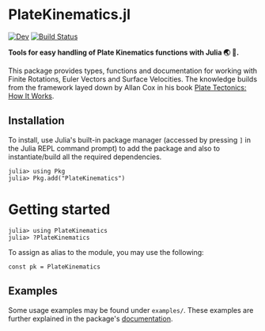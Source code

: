 # PlateKinematics.jl

[![Dev](https://img.shields.io/badge/docs-dev-blue.svg)](https://valeespinozaf.github.io/PlateKinematics.jl/dev/)
[![Build Status](https://github.com/ValeEspinozaF/PlateKinematics.jl/workflows/CI/badge.svg)](https://github.com/ValeEspinozaF/PlateKinematics.jl/actions)

<!-- description -->
<p>
  <strong> Tools for easy handling of Plate Kinematics functions with Julia 🌏 📐. </strong>
</p>

This package provides types, functions and documentation for working with Finite Rotations, Euler Vectors 
and Surface Velocities. The knowledge builds from the framework layed down by Allan Cox in his book 
<a href="https://www.wiley.com/en-us/Plate+Tectonics%3A+How+It+Works-p-9781444314212">Plate Tectonics: How It Works</a>.


<!-- installation -->
## Installation

To install, use Julia's built-in package manager (accessed by pressing `]` in the Julia REPL command prompt) 
to add the package and also to instantiate/build all the required dependencies.

```@julia
julia> using Pkg
julia> Pkg.add("PlateKinematics")
```


# Getting started

```@julia
julia> using PlateKinematics
julia> ?PlateKinematics
```

To assign as alias to the module, you may use the following:

```@julia
const pk = PlateKinematics
``` 

## Examples

Some usage examples may be found under `examples/`. These examples are further explained in the package's [documentation]. 


<!-- reach out
## Getting help

Interested in PlateKinematics.jl? Encountered an issue? or simply trying to figure out how to use it? 
Please feel free to ask questions and get in touch! 
Check out the 
[examples](https://github.com/ValeEspinozaF/PlateKinematics.jl/tree/main/examples) and 
[open an issue](https://github.com/ValeEspinozaF/PlateKinematics.jl/issues/new) or 
[start a discussion](https://github.com/ValeEspinozaF/PlateKinematics.jl/discussions/new) 
if you have any questions, comments, suggestions, etc. 
-->


<!-- citing
## Citing

If you use PlateKinematics.jl in research, teaching, or other activities, we would be grateful 
if you could mention PlateKinematics.jl and cite our paper:
 -->


[PlateKinematics.jl]: https://github.com/ValeEspinozaF/PlateKinematics.jl
[documentation]: https://valeespinozaf.github.io/PlateKinematics.jl/dev/